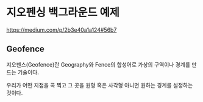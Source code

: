 # 지오펜싱 백그라운드 예제
https://medium.com/p/2b3e40a1a124#56b7  

## Geofence
지오펜스(Geofence)란 Geography와 Fence의 합성어로 가상의 구역이나 경계를 만드는 기술이다.  

우리가 어떤 지점을 콕 찍고 그 곳을 원형 혹은 사각형 아니면 원하는 경계를 설정하는 것이다.